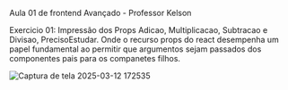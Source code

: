 Aula 01 de frontend Avançado - Professor Kelson

Exercicio 01: Impressão dos Props Adicao, Multiplicacao, Subtracao e Divisao, PrecisoEstudar. 
Onde o recurso props do react desempenha um papel fundamental ao permitir que argumentos sejam passados dos componentes pais para os companetes filhos.

![Captura de tela 2025-03-12 172535](https://github.com/user-attachments/assets/7e3e85c5-938e-4c46-b495-686f54c36224)
